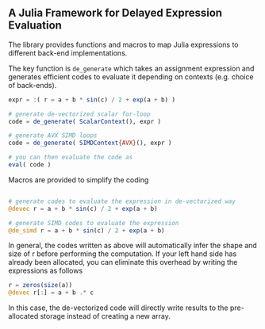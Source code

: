 ## A Julia Framework for Delayed Expression Evaluation

The library provides functions and macros to map Julia expressions to different back-end implementations.

The key function is ``de_generate`` which takes an assignment expression and generates efficient codes to evaluate it depending on contexts (e.g. choice of back-ends).

```julia
expr = :( r = a + b * sin(c) / 2 + exp(a + b) )

# generate de-vectorized scalar for-loop 
code = de_generate( ScalarContext(), expr )  

# generate AVX SIMD loops
code = de_generate( SIMDContext{AVX}(), expr )

# you can then evaluate the code as
eval( code )

``` 

Macros are provided to simplify the coding

```julia

# generate codes to evaluate the expression in de-vectorized way
@devec r = a + b * sin(c) / 2 + exp(a + b)

# generate SIMD codes to evaluate the expression
@de_simd r = a + b * sin(c) / 2 + exp(a + b)

```

In general, the codes written as above will automatically infer the shape and size of r before performing the computation. If your left hand side has already been allocated, you can eliminate this overhead by writing the expressions as follows

```julia
r = zeros(size(a))
@devec r[:] = a + b .* c
``` 

In this case, the de-vectorized code will directly write results to the pre-allocated storage instead of creating a new array. 
